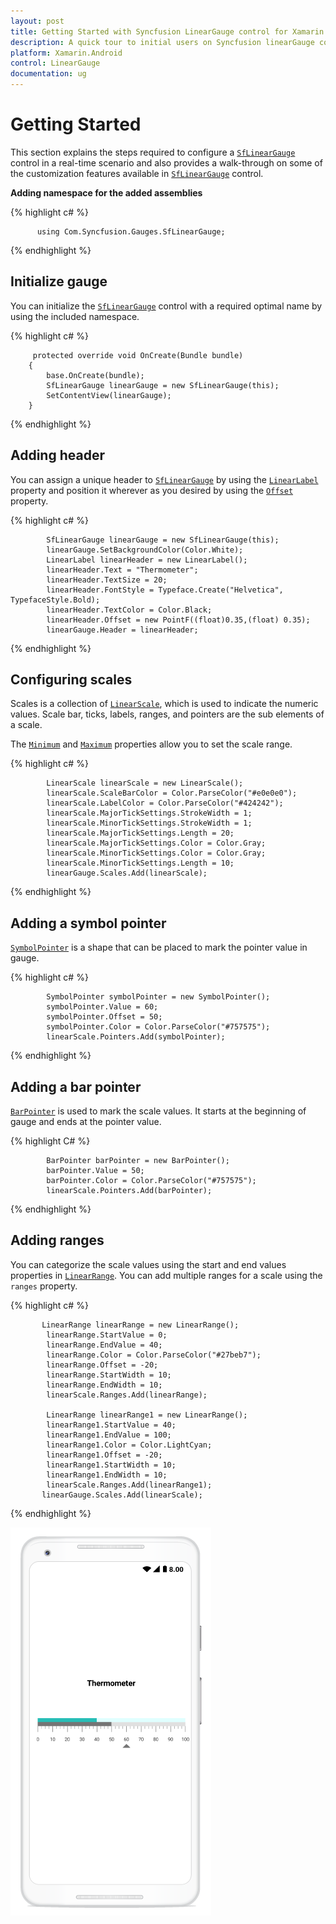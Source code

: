 ```yaml
---
layout: post
title: Getting Started with Syncfusion LinearGauge control for Xamarin.Android
description: A quick tour to initial users on Syncfusion linearGauge control for Xamarin.Android platform
platform: Xamarin.Android
control: LinearGauge
documentation: ug
---
```


# Getting Started

This section explains the steps required to configure a [`SfLinearGauge`](https://help.syncfusion.com/cr/cref_files/xamarin-android/Syncfusion.SfGauge.Android~Com.Syncfusion.Gauges.SfLinearGauge.SfLinearGauge.html) control in a real-time scenario and also provides a walk-through on some of the customization features available in [`SfLinearGauge`](https://help.syncfusion.com/cr/cref_files/xamarin-android/Syncfusion.SfGauge.Android~Com.Syncfusion.Gauges.SfLinearGauge.SfLinearGauge.html) control.

**Adding namespace for the added assemblies**

{% highlight c# %}

	      using Com.Syncfusion.Gauges.SfLinearGauge;

{% endhighlight %}

## Initialize gauge

You can initialize the [`SfLinearGauge`](https://help.syncfusion.com/cr/cref_files/xamarin-android/Syncfusion.SfGauge.Android~Com.Syncfusion.Gauges.SfLinearGauge.SfLinearGauge.html) control with a required optimal name by using the included namespace.

{% highlight c# %}

		 protected override void OnCreate(Bundle bundle)
        {
            base.OnCreate(bundle);
            SfLinearGauge linearGauge = new SfLinearGauge(this);        
            SetContentView(linearGauge);
        }

{% endhighlight %}

## Adding header

You can assign a unique header to [`SfLinearGauge`](https://help.syncfusion.com/cr/cref_files/xamarin-android/Syncfusion.SfGauge.Android~Com.Syncfusion.Gauges.SfLinearGauge.SfLinearGauge.html) by using the [`LinearLabel`](https://help.syncfusion.com/cr/cref_files/xamarin-android/Syncfusion.SfGauge.Android~Com.Syncfusion.Gauges.SfLinearGauge.LinearLabel.html) property and position it wherever as you desired by using the [`Offset`](https://help.syncfusion.com/cr/cref_files/xamarin-android/Syncfusion.SfGauge.Android~Com.Syncfusion.Gauges.SfLinearGauge.LinearLabel~Offset.html) property.

{% highlight c# %}

		    SfLinearGauge linearGauge = new SfLinearGauge(this);
            linearGauge.SetBackgroundColor(Color.White);
            LinearLabel linearHeader = new LinearLabel();
            linearHeader.Text = "Thermometer";
            linearHeader.TextSize = 20;
            linearHeader.FontStyle = Typeface.Create("Helvetica", TypefaceStyle.Bold);
            linearHeader.TextColor = Color.Black;
            linearHeader.Offset = new PointF((float)0.35,(float) 0.35);
            linearGauge.Header = linearHeader;

{% endhighlight %}

## Configuring scales

Scales is a collection of [`LinearScale`](https://help.syncfusion.com/cr/cref_files/xamarin-android/Syncfusion.SfGauge.Android~Com.Syncfusion.Gauges.SfLinearGauge.LinearScale.html), which is used to indicate the numeric values. Scale bar, ticks, labels, ranges, and pointers are the sub elements of a scale. 

The [`Minimum`](https://help.syncfusion.com/cr/cref_files/xamarin-android/Syncfusion.SfGauge.Android~Com.Syncfusion.Gauges.SfLinearGauge.LinearScale~Minimum.html) and [`Maximum`](https://help.syncfusion.com/cr/cref_files/xamarin-android/Syncfusion.SfGauge.Android~Com.Syncfusion.Gauges.SfLinearGauge.LinearScale~Maximum.html) properties allow you to set the scale range.

{% highlight c# %}

	        LinearScale linearScale = new LinearScale();
            linearScale.ScaleBarColor = Color.ParseColor("#e0e0e0");
            linearScale.LabelColor = Color.ParseColor("#424242");
            linearScale.MajorTickSettings.StrokeWidth = 1;
            linearScale.MinorTickSettings.StrokeWidth = 1;
            linearScale.MajorTickSettings.Length = 20;
            linearScale.MajorTickSettings.Color = Color.Gray;
            linearScale.MinorTickSettings.Color = Color.Gray;
            linearScale.MinorTickSettings.Length = 10;
            linearGauge.Scales.Add(linearScale);
	
{% endhighlight %}

## Adding a symbol pointer

[`SymbolPointer`](https://help.syncfusion.com/cr/cref_files/xamarin-android/Syncfusion.SfGauge.Android~Com.Syncfusion.Gauges.SfLinearGauge.SymbolPointer.html) is a shape that can be placed to mark the pointer value in gauge.

{% highlight c# %}

	        SymbolPointer symbolPointer = new SymbolPointer();
            symbolPointer.Value = 60;
            symbolPointer.Offset = 50;
            symbolPointer.Color = Color.ParseColor("#757575");
            linearScale.Pointers.Add(symbolPointer);

{% endhighlight %}

## Adding a bar pointer

[`BarPointer`](https://help.syncfusion.com/cr/cref_files/xamarin-android/Syncfusion.SfGauge.Android~Com.Syncfusion.Gauges.SfLinearGauge.BarPointer.html) is used to mark the scale values. It starts at the beginning of gauge and ends at the pointer value.

{% highlight C# %}

		    BarPointer barPointer = new BarPointer();
            barPointer.Value = 50;
            barPointer.Color = Color.ParseColor("#757575");
            linearScale.Pointers.Add(barPointer);
	
{% endhighlight %}

## Adding ranges

You can categorize the scale values using the start and end values properties in [`LinearRange`](https://help.syncfusion.com/cr/cref_files/xamarin-android/Syncfusion.SfGauge.Android~Com.Syncfusion.Gauges.SfLinearGauge.LinearRange.html). You can add multiple ranges for a scale using the `ranges` property.

{% highlight c# %}    
	
		   LinearRange linearRange = new LinearRange();
            linearRange.StartValue = 0;
            linearRange.EndValue = 40;
            linearRange.Color = Color.ParseColor("#27beb7");
            linearRange.Offset = -20;
            linearRange.StartWidth = 10;
            linearRange.EndWidth = 10;
            linearScale.Ranges.Add(linearRange);

            LinearRange linearRange1 = new LinearRange();
            linearRange1.StartValue = 40;
            linearRange1.EndValue = 100;
            linearRange1.Color = Color.LightCyan;
            linearRange1.Offset = -20;
            linearRange1.StartWidth = 10;
            linearRange1.EndWidth = 10;
            linearScale.Ranges.Add(linearRange1);
           linearGauge.Scales.Add(linearScale);

{% endhighlight %}

![](getting-started_images/getting-started.png)



